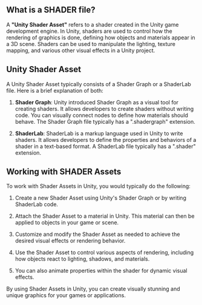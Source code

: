 ## What is a SHADER file?

A **"Unity Shader Asset"** refers to a shader created in the Unity game development engine. In Unity, shaders are used to control how the rendering of graphics is done, defining how objects and materials appear in a 3D scene. Shaders can be used to manipulate the lighting, texture mapping, and various other visual effects in a Unity project.

## Unity Shader Asset

A Unity Shader Asset typically consists of a Shader Graph or a ShaderLab file. Here is a brief explanation of both:

1.  **Shader Graph**: Unity introduced Shader Graph as a visual tool for creating shaders. It allows developers to create shaders without writing code. You can visually connect nodes to define how materials should behave. The Shader Graph file typically has a ".shadergraph" extension.
    
2.  **ShaderLab**: ShaderLab is a markup language used in Unity to write shaders. It allows developers to define the properties and behaviors of a shader in a text-based format. A ShaderLab file typically has a ".shader" extension.
    
## Working with SHADER Assets

To work with Shader Assets in Unity, you would typically do the following:

1.  Create a new Shader Asset using Unity's Shader Graph or by writing ShaderLab code.
    
2.  Attach the Shader Asset to a material in Unity. This material can then be applied to objects in your game or scene.
    
3.  Customize and modify the Shader Asset as needed to achieve the desired visual effects or rendering behavior.
    
4.  Use the Shader Asset to control various aspects of rendering, including how objects react to lighting, shadows, and materials.
    
5.  You can also animate properties within the shader for dynamic visual effects.
    

By using Shader Assets in Unity, you can create visually stunning and unique graphics for your games or applications.
